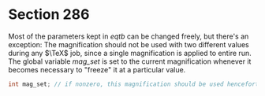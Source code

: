 # Section 286

Most of the parameters kept in *eqtb* can be changed freely, but there's an exception:
The magnification should not be used with two different values during any $\TeX$ job, since a single magnification is applied to entire run.
The global variable *mag_set* is set to the current magnification whenever it becomes necessary to "freeze" it at a particular value.

```c << Global variables >>+=
int mag_set; // if nonzero, this magnification should be used henceforth
```
